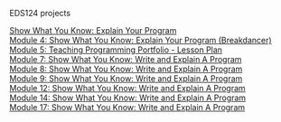 EDS124 projects

[Show What You Know: Explain Your Program](https://youtu.be/vwAirPgIUS0)\
[Module 4: Show What You Know: Explain Your Program (Breakdancer)](https://youtu.be/wsH_cSOFp30)\
[Module 5: Teaching Programming Portfolio - Lesson Plan](https://youtu.be/lnAMNRxM2s8)\
[Module 7: Show What You Know: Write and Explain A Program](https://youtu.be/h5gy442pfW4)\
[Module 8: Show What You Know: Write and Explain A Program](https://youtu.be/HZgbbgxlhU8)\
[Module 9: Show What You Know: Write and Explain A Program](https://youtu.be/aDpsLNCWSC8)\
[Module 12: Show What You Know: Write and Explain A Program](https://youtu.be/FG_rsxdQ90c)\
[Module 14: Show What You Know: Write and Explain A Program](https://youtu.be/H-6urorIClY)\
[Module 17: Show What You Know: Write and Explain A Program](https://youtu.be/NqaNlRBmhH0)

